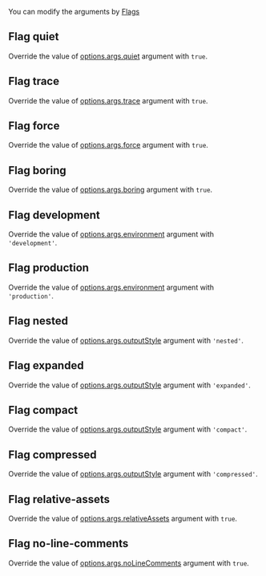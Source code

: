 You can modify the arguments by [Flags](http://gruntjs.com/api/inside-tasks#this.flags)


## Flag quiet

Override the value of [options.args.quiet](#optionsargsquiet) argument with `true`.


## Flag trace

Override the value of [options.args.trace](#optionsargstrace) argument with `true`.


## Flag force

Override the value of [options.args.force](#optionsargsforce) argument with `true`.

## Flag boring


Override the value of [options.args.boring](#optionsargsboring) argument with `true`.


## Flag development

Override the value of [options.args.environment](#optionsargsenvironment) argument with `'development'`.


## Flag production

Override the value of [options.args.environment](#optionsargsenvironment) argument with `'production'`.


## Flag nested

Override the value of [options.args.outputStyle](#optionsargsoutputstyle) argument with `'nested'`.


## Flag expanded

Override the value of [options.args.outputStyle](#optionsargsoutputstyle) argument with `'expanded'`.


## Flag compact

Override the value of [options.args.outputStyle](#optionsargsoutputstyle) argument with `'compact'`.


## Flag compressed

Override the value of [options.args.outputStyle](#optionsargsoutputstyle) argument with `'compressed'`.


## Flag relative-assets

Override the value of [options.args.relativeAssets](#optionsargsrelative-assets) argument with `true`.


## Flag no-line-comments

Override the value of [options.args.noLineComments](#optionsargsno-line-comments) argument with `true`.
